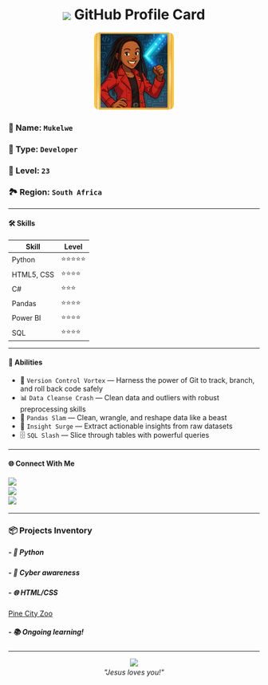 <h1 align="center">
  <img src="https://img.icons8.com/color/96/pokeball-2.png" width="32" style="vertical-align:middle" />
  <b>GitHub Profile Card</b>
</h1>

<p align="center">
  <img src="https://raw.githubusercontent.com/mukelwe-m/mukelwe-m/main/profile_card.png" " width="160" style="border-radius: 10px;"/>
</p>

### 🧬 Name: `Mukelwe`
### 💼 Type: `Developer`
### 🧢 Level: `23`
### 🏞️ Region: `South Africa` 

---

#### 🛠️ Skills

| Skill           | Level |
|----------------|-------|
| Python          | ⭐⭐⭐⭐⭐|
| HTML5, CSS      | ⭐⭐⭐⭐  |
| C#              | ⭐⭐⭐    |
| Pandas          | ⭐⭐⭐⭐  |
| Power BI        | ⭐⭐⭐⭐  |
| SQL             | ⭐⭐⭐⭐  |

---

#### 🧰 Abilities

- 🔄 `Version Control Vortex` — Harness the power of Git to track, branch, and roll back code safely 
- 📊 `Data Cleanse Crash` — Clean data and outliers with robust preprocessing skills
- 🐼 `Pandas Slam` — Clean, wrangle, and reshape data like a beast  
- 🧠 `Insight Surge` — Extract actionable insights from raw datasets
- 🗄️ `SQL Slash` — Slice through tables with powerful queries

---

#### 🌐 Connect With Me

<p align="left">
  <a href="https://github.com/mukelwe-m" style="text-decoration: none;">
    <img src="https://img.shields.io/badge/GitHub-100000?style=for-the-badge&logo=github&logoColor=white" />
  </a>
<br/>
  <a href="https://www.linkedin.com/in/mukelwe-mdluli/" style="text-decoration: none;">
    <img src="https://img.shields.io/badge/LinkedIn-0077B5?style=for-the-badge&logo=linkedin&logoColor=white" />
  </a>
<br/>
  <a href="https://medium.com/@mukelwemdluli" style="text-decoration: none;">
    <img src="https://img.shields.io/badge/Medium-12100E?style=for-the-badge&logo=medium&logoColor=white" />
  </a>
</p>

---

### 📦 Projects Inventory

<h5>- 🐍 Python</h5>
<h5>- 🔐 Cyber awareness</h5>
<h5>- 🌐 HTML/CSS</h5>
<a href="https://mukelwe-m.github.io/pine-city-zoo/">Pine City Zoo</a> 
<h5>- 📚 Ongoing learning!</h5>

---

<p align="center">
  <img src="https://img.icons8.com/plasticine/100/github.png" width="40" />
  <br>
  <i>"Jesus loves you!"</i>
</p>

<!---
mukelwe-m/mukelwe-m is a ✨ special ✨ repository because its `README.md` (this file) appears on your GitHub profile.
You can click the Preview link to take a look at your changes.
--->
